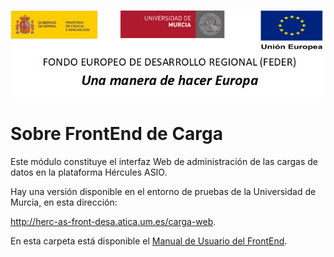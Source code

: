 ![](../Docs/media/CabeceraDocumentosMD.png)

# Sobre FrontEnd de Carga

Este módulo constituye el interfaz Web de administración de las cargas de datos en la plataforma Hércules ASIO.

Hay una versión disponible en el entorno de pruebas de la Universidad de Murcia, en esta dirección: 

http://herc-as-front-desa.atica.um.es/carga-web.

En esta carpeta está disponible el [Manual de Usuario del FrontEnd](https://github.com/HerculesCRUE/GnossDeustoBackend/blob/master/FrontEndCarga/Manual%20de%20usuario.md).
